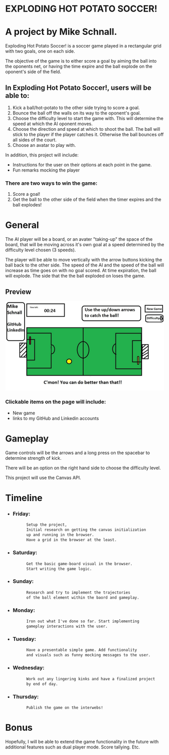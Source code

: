 # EXPLODING HOT POTATO SOCCER! 
# A project by Mike Schnall.

Exploding Hot Potato Soccer! is a soccer game played in a rectangular 
grid with two goals, one on each side. 

The objective of the game is to either score a goal by aiming the ball 
into the oponents net, or having the time expire and the ball explode 
on the oponent's side of the field. 



## In Exploding Hot Potato Soccer!, users will be able to:
1. Kick a ball/hot-potato to the other side trying to score a goal.
2. Bounce the ball off the walls on its way to the oponent's goal.
3. Choose the difficulty level to start the game with. This will
   determine the speed at which the AI oponent moves.
4. Choose the direction and speed at which to shoot the ball. The ball 
   will stick to the player if the player catches it. Otherwise the ball 
   bounces off all sides of the court. 
5. Choose an avatar to play with.

In addition, this project will include:
- Instructions for the user on their options at each point in the game.
- Fun remarks mocking the player



### There are two ways to win the game:
1. Score a goal!
2. Get the ball to the other side of the 
   field when the timer expires and the ball explodes!



# General
The AI player will be a board, or an avater "taking-up" 
the space of the board, that will be moving across it's own
goal at a speed determined by the difficulty level chosen (3 speeds).

The player will be able to move vertically with the arrow 
buttons kicking the ball back to the other side. The speed of the 
AI and the speed of the ball will increase as time goes on with 
no goal scored. At time expiration, the ball will explode. The 
side that the the ball exploded on loses the game.

## Preview
![](Mockup.jpg)

### Clickable items on the page will include:
 - New game
 - links to my GitHub and Linkedin accounts

# Gameplay
Game controls will be the arrows and a long press on the spacebar to 
determine strength of kick.

There will be an option on the right hand side to choose 
the difficulty level.


This project will use the Canvas API.


# Timeline

- ### Friday:     
            Setup the project,
            Initial research on getting the canvas initialization 
            up and running in the browser. 
            Have a grid in the browser at the least.

- ### Saturday:   
            Get the basic game-board visual in the browser. 
            Start writing the game logic.

- ### Sunday:     
            Research and try to implement the trajectories 
            of the ball element within the baord and gameplay.

- ### Monday:     
            Iron out what I've done so far. Start implementing
            gameplay interactions with the user.

- ### Tuesday:    
            Have a presentable simple game. Add functionality 
            and visuals such as funny mocking messages to the user.

- ### Wednesday:  
            Work out any lingering kinks and have a finalized project 
            by end of day.

- ### Thursday:   
            Publish the game on the interwebs!


# Bonus
Hopefully, I will be able to extend the game functionality in the future
with additional features such as dual player mode. Score tallying. Etc.


